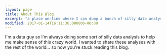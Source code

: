 ```yaml
---
layout: page
title: About This Blog
excerpt: "a place on-line where I can dump a bunch of silly data analyses"
modified: 2017-01-14T16:11:38.000000-06:00
---
```


I'm a data guy so I'm always doing some sort of silly data analysis to help me make sense of this crazy world.  I wanted to share these analyses with the rest of the world... so now you're stuck reading this blog.
